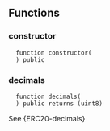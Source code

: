 


## Functions
### constructor
```solidity
  function constructor(
  ) public
```




### decimals
```solidity
  function decimals(
  ) public returns (uint8)
```

See {ERC20-decimals}


